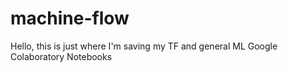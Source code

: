 # machine-flow

Hello, this is just where I'm saving my TF and general ML Google Colaboratory Notebooks
